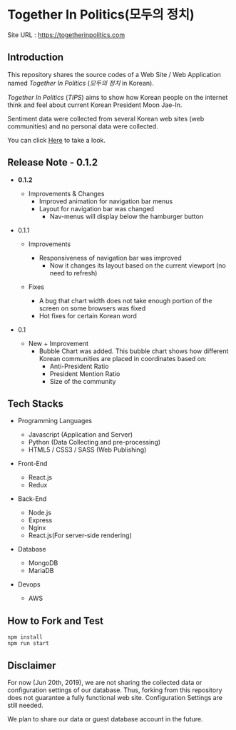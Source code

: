 # Together In Politics(모두의 정치)

Site URL : <https://togetherinpolitics.com>

## Introduction

This repository shares the source codes of a Web Site / Web Application named _Together In Politics_ (_모두의 정치_ in Korean).

_Together In Politics_ (_TIPS_) aims to show how Korean people on the internet think and feel about current Korean President Moon Jae-In.

Sentiment data were collected from several Korean web sites (web communities) and no personal data were collected.

You can click [Here](https://togetherinpolitics.com) to take a look.

## Release Note - 0.1.2

* **0.1.2**
  * Improvements & Changes
      * Improved animation for navigation bar menus
      * Layout for navigation bar was changed
        * Nav-menus will display below the hamburger button

* 0.1.1
  * Improvements
    * Responsiveness of navigation bar was improved
      * Now it changes its layout based on the current viewport (no need to refresh)
      
  * Fixes
    * A bug that chart width does not take enough portion of the screen on some browsers was fixed
    * Hot fixes for certain Korean word

* 0.1
  * New + Improvement
    * Bubble Chart was added. This bubble chart shows how different Korean communities are placed in coordinates based on:
      * Anti-President Ratio
      * President Mention Ratio
      * Size of the community

## Tech Stacks

* Programming Languages
  * Javascript (Application and Server)
  * Python (Data Collecting and pre-processing)
  * HTML5 / CSS3 / SASS (Web Publishing)

* Front-End
  * React.js
  * Redux

* Back-End
  * Node.js
  * Express
  * Nginx
  * React.js(For server-side rendering)

* Database
  * MongoDB
  * MariaDB

* Devops
  * AWS

## How to Fork and Test

```
npm install
npm run start
```

## Disclaimer

For now (Jun 20th, 2019), we are not sharing the collected data or configuration settings of our database.
Thus, forking from this repository does not guarantee a fully functional web site. Configuration Settings are still needed.

We plan to share our data or guest database account in the future.
